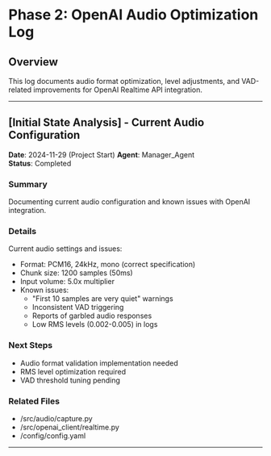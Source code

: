 # Phase 2: OpenAI Audio Optimization Log

## Overview
This log documents audio format optimization, level adjustments, and VAD-related improvements for OpenAI Realtime API integration.

---

## [Initial State Analysis] - Current Audio Configuration
**Date**: 2024-11-29 (Project Start)
**Agent**: Manager_Agent  
**Status**: Completed

### Summary
Documenting current audio configuration and known issues with OpenAI integration.

### Details
Current audio settings and issues:
- Format: PCM16, 24kHz, mono (correct specification)
- Chunk size: 1200 samples (50ms)
- Input volume: 5.0x multiplier
- Known issues:
  - "First 10 samples are very quiet" warnings
  - Inconsistent VAD triggering
  - Reports of garbled audio responses
  - Low RMS levels (0.002-0.005) in logs

### Next Steps
- Audio format validation implementation needed
- RMS level optimization required
- VAD threshold tuning pending

### Related Files
- /src/audio/capture.py
- /src/openai_client/realtime.py
- /config/config.yaml

---